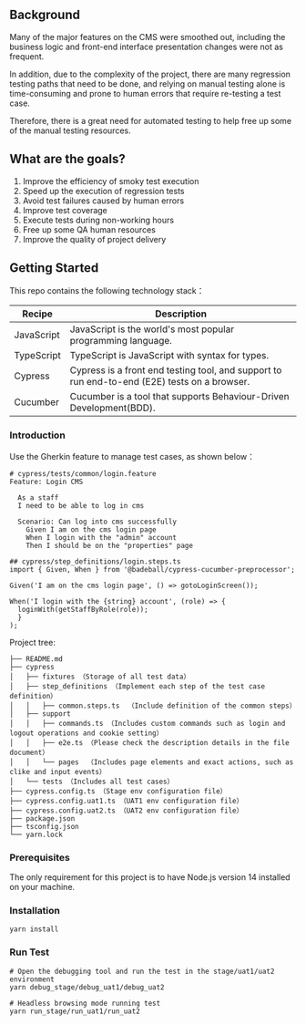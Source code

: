 ## **Background**
Many of the major features on the CMS were smoothed out, including the business logic and front-end interface presentation changes were not as frequent.

In addition, due to the complexity of the project, there are many regression testing paths that need to be done, and relying on manual testing alone is time-consuming and prone to human errors that require re-testing a test case.

Therefore, there is a great need for automated testing to help free up some of the manual testing resources.

## **What are the goals?**
1. Improve the efficiency of smoky test execution
1. Speed up the execution of regression tests
1. Avoid test failures caused by human errors
1. Improve test coverage
1. Execute tests during non-working hours
1. Free up some QA human resources
1. Improve the quality of project delivery

## **Getting Started**
This repo contains the following technology stack：

Recipe | Description
---|---
JavaScript | JavaScript is the world's most popular programming language.
TypeScript | TypeScript is JavaScript with syntax for types.
Cypress | Cypress is a front end testing tool, and support to run end-to-end (E2E) tests on a browser.
Cucumber | Cucumber is a tool that supports Behaviour-Driven Development(BDD). 

### **Introduction**
Use the Gherkin feature to manage test cases, as shown below：
```
# cypress/tests/common/login.feature
Feature: Login CMS

  As a staff
  I need to be able to log in cms

  Scenario: Can log into cms successfully
    Given I am on the cms login page
    When I login with the "admin" account
    Then I should be on the "properties" page
```

```
## cypress/step_definitions/login.steps.ts
import { Given, When } from '@badeball/cypress-cucumber-preprocessor';

Given('I am on the cms login page', () => gotoLoginScreen());

When('I login with the {string} account', (role) => {
  loginWith(getStaffByRole(role));
  }
);
```

Project tree:
```
├── README.md
├── cypress
│   ├── fixtures （Storage of all test data）
│   ├── step_definitions （Implement each step of the test case definition）
│   │   ├── common.steps.ts  （Include definition of the common steps）
│   ├── support 
│   │   ├── commands.ts （Includes custom commands such as login and logout operations and cookie setting）
│   │   ├── e2e.ts （Please check the description details in the file document）
│   │   └── pages  （Includes page elements and exact actions, such as clike and input events）
│   └── tests （Includes all test cases）
├── cypress.config.ts （Stage env configuration file）
├── cypress.config.uat1.ts （UAT1 env configuration file）
├── cypress.config.uat2.ts （UAT2 env configuration file）
├── package.json
├── tsconfig.json
└── yarn.lock
```

### **Prerequisites**
The only requirement for this project is to have Node.js version 14 installed on your machine. 

### **Installation**
```
yarn install
```
### **Run Test**
```
# Open the debugging tool and run the test in the stage/uat1/uat2 environment
yarn debug_stage/debug_uat1/debug_uat2

# Headless browsing mode running test
yarn run_stage/run_uat1/run_uat2
```
